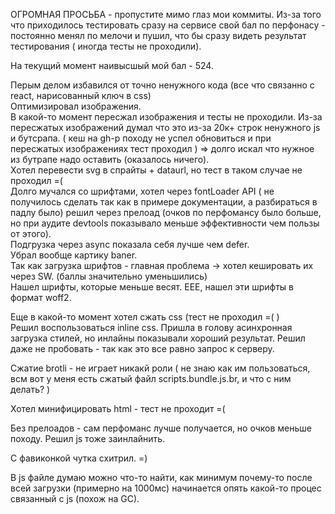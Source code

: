 ОГРОМНАЯ ПРОСЬБА - пропустите мимо глаз мои коммиты. Из-за того что приходилось тестировать сразу на сервисе свой бал по перфонасу - постоянно менял по мелочи и пушил, что бы сразу видеть результат тестирования ( иногда тесты не проходили).

На текущий момент наивысшый мой бал - 524.

Перым делом избавился от точно ненужного кода (все что связанно с react, нарисованный ключ в css)<br>
Оптимизировал изображения.<br>
В какой-то момент пересжал изображения и тесты не проходили.
Из-за пересжатых изображений думал что это из-за 20к+ строк ненужного js и бутсрапа. ( кеш на gh-p походу не успел обновиться и при пересжатых изображениях тест проходил ) => долго искал что нужное из бутрапе надо оставить (оказалось ничего).<br>
Хотел перевести svg в спрайты + dataurl, но тест в таком случае не проходил =( <br>
Долго мучался со шрифтами, хотел через fontLoader API ( не получилось сделать так как в примере документации, а разбираться в падлу было) решил через прелоад (очков по перфомансу было больше, но при аудите devtools показывало меньше эффективности чем пользы от этого).<br>
Подгрузка через async показала себя лучше чем defer.<br>
Убрал вообще картику baner.<br>
Так как загрузка шрифтов - главная проблема -> хотел кешировать их через SW. (баллы значительно уменьшились) <br>
Нашел шрифты, которые меньше весят. ЕЕЕ, нашел эти шрифты в формат woff2.<br>

Еще в какой-то момент хотел сжать css (тест не проходил =( )<br>
Решил воспользоваться inline css.
Пришла в голову асинхронная загрузка стилей, но инлайны показывали хороший результат. Решил даже не пробовать - так как это все равно запрос к серверу.<br>

Сжатие brotli - не играет никакй роли ( не знаю как им пользоваться, всм вот у меня есть сжатый файл scripts.bundle.js.br, и что с ним делать? ) <br>

Хотел минифицировать html - тест не проходит =(

Без прелоадов - сам перфоманс лучше получается, но очков меньше походу.
Решил js тоже заинлайнить.

C фавиконкой чутка схитрил. =)

В js файле думаю можно что-то найти, как минимум почему-то после всей загрузки (примерно на 1000мс) начинается опять какой-то процес связанный с js (похож на GC).